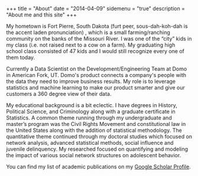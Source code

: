 +++
title = "About"
date = "2014-04-09"
sidemenu = "true"
description = "About me and this site"
+++

My hometown is Fort Pierre, South Dakota (furt peer, sous-dah-koh-dah is the accent laden pronunciation) , which is a small farming/ranching community on the banks of the Missouri River. I was one of the “city” kids in my class (i.e. not raised next to a cow on a farm). My graduating high school class consisted of 47 kids and I would still recognize every one of them today.

Currently a Data Scientist on the Development/Engineering Team at Domo in American Fork, UT. Domo's product connects a company's  people with the data they need to improve business results. My role is to leverage statistics and machine learning to make our product smarter and give our customers a 360 degree view of their data.

My educational background is a bit eclectic. I have degrees in History, Political Science, and Criminology along with a graduate certificate in Statistics. A common theme running through my undergraduate and master’s program was the Civil Rights Movement and constitutional law in the United States along with the addition of statistical methodology. The quantitative theme continued through my doctoral studies which focused on network analysis, advanced statistical methods, social influence and juvenile delinquency. My researched focused on quantifying and modeling the impact of various social network structures on adolescent behavior.

You can find my list of academic publications on my [Google Scholar Profile](https://scholar.google.com/citations?user=ippq3CwAAAAJ&hl=en).



